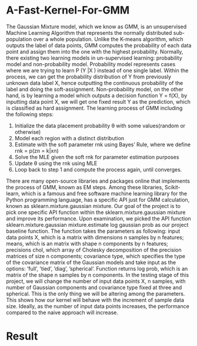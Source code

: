 # A-Fast-Kernel-For-GMM
The Gaussian Mixture model, which we know as GMM, is an unsupervised Machine Learning Algorithm that represents the normally distributed sub-population over a whole population. Unlike the K-means algorithm, which outputs the label of data points, GMM computes the probability of each data point and assign them into the one with the highest probability. Normally, there existing two learning models in un-supervised learning: probability model and non-probability model. Probability model represents cases where we are trying to learn P (Y |X ) instead of one single label. Within the process, we can get the probability distribution of Y from previously unknown data label X, hence outputting the continuous probability of the label and doing the soft-assignment. Non-probability model, on the other hand, is by learning a model which outputs a decision function Y = f(X), by inputting data point X, we will get one fixed result Y as the prediction, which is classified as hard assignment. The learning process of GMM including the following steps:

1. Initialize the data placement probability θ with some values(random or otherwise)
2. Model each region with a distinct distribution
3. Estimate with the soft parameter rnk using Bayes’ Rule, where we define rnk = p(zn = k|xn)
4. Solve the MLE given the soft rnk for parameter estimation purposes
5. Update θ using the rnk using MLE
6. Loop back to step 1 and compute the process again, until converges.

There are many open-source libraries and packages online that implements the process of GMM, known as EM steps. Among these libraries, Scikit-learn, which is a famous and free software machine learning library for the Python programming language, has a specific API just for GMM calculation, known as sklearn.mixture.gaussian mixture. Our goal of the project is to pick one specific API function within the sklearn.mixture.gaussian mixture and improve its performance. Upon examination, we picked the API function sklearn.mixture.gaussian mixture.estimate log gaussian prob as our project baseline function. The function takes the parameters as following: input data points X, which is a matrix with dimensions n samples by n features; means, which is an matrix with shape n components by n features; precisions chol, which array of Cholesky decomposition of the precision matrices of size n components; covariance type, which specifies the type of the covariance matrix of the Gaussian models and take input as the options: ’full’, ’tied’, ’diag’, ’spherical’. Function returns log prob, which is an matrix of the shape n samples by n components.
In the testing stage of this project, we will change the number of input data points X, n samples, with number of Gaussian components and covariance type fixed at three and spherical. This is the only thing we will be altering among the parameters. This shows how our kernel will behave with the increment of sample data size. Ideally, as the number of input data points increases, the performance compared to the naive approach will increase.

# Result 
 